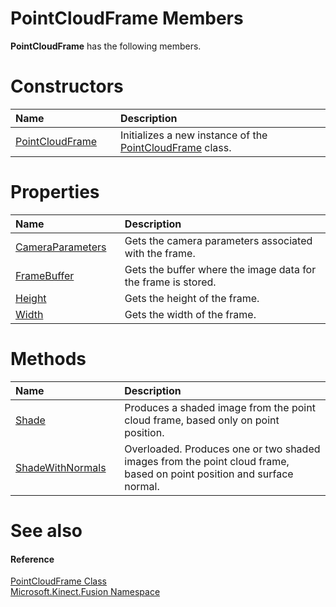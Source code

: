 PointCloudFrame Members  
=======================  

**PointCloudFrame** has the following members.  

<span id="publicconstructorsSection"></span>

Constructors  
============  

<table>
<colgroup>
<col width="30%" />
<col width="60%" />
</colgroup>
<thead>
<tr class="header">
<th align="left">Name</th>
<th align="left">Description</th>
</tr>
</thead>
<tbody>
<tr class="odd">
<td align="left"><a href="Constructor.md">PointCloudFrame</a></td>
<td align="left">Initializes a new instance of the <a href="../PointCloudFrame_Class.md">PointCloudFrame</a> class.</td>
</tr>
</tbody>
</table>

<span id="publicpropertiesSection"></span>

Properties  
==========  

<table>
<colgroup>
<col width="30%" />
<col width="60%" />
</colgroup>
<thead>
<tr class="header">
<th align="left">Name</th>
<th align="left">Description</th>
</tr>
</thead>
<tbody>
<tr class="odd">
<td align="left"><a href="Properties/CameraParameters_Property.md">CameraParameters</a></td>
<td align="left">Gets the camera parameters associated with the frame.</td>
</tr>
<tr class="even">
<td align="left"><a href="Properties/FrameBuffer_Property.md">FrameBuffer</a></td>
<td align="left">Gets the buffer where the image data for the frame is stored.</td>
</tr>
<tr class="odd">
<td align="left"><a href="Properties/Height_Property.md">Height</a></td>
<td align="left">Gets the height of the frame.</td>
</tr>
<tr class="even">
<td align="left"><a href="Properties/Width_Property.md">Width</a></td>
<td align="left">Gets the width of the frame.</td>
</tr>
</tbody>
</table>

<span id="publicmethodsSection"></span>

Methods  
=======  

<table>
<colgroup>
<col width="30%" />
<col width="60%" />
</colgroup>
<thead>
<tr class="header">
<th align="left">Name</th>
<th align="left">Description</th>
</tr>
</thead>
<tbody>
<tr class="odd">
<td align="left"><a href="Methods/Shade_Method.md">Shade</a></td>
<td align="left">Produces a shaded image from the point cloud frame, based only on point position.</td>
</tr>
<tr class="even">
<td align="left"><a href="Methods/ShadeWithNormals_Method.md">ShadeWithNormals</a></td>
<td align="left">Overloaded. Produces one or two shaded images from the point cloud frame, based on point position and surface normal.</td>
</tr>
</tbody>
</table>

<span id="ID4EK"></span>

See also  
========  

<span id="ID4EM"></span>
#### Reference  

[PointCloudFrame Class](../PointCloudFrame_Class.md)  
 [Microsoft.Kinect.Fusion Namespace](../../Kinect.Fusion.md)  



<!--Please do not edit the data in the comment block below.-->
<!--
TOCTitle : PointCloudFrame Members
RLTitle : PointCloudFrame Members
KeywordF : Microsoft.Kinect.Fusion.PointCloudFrame
KeywordF : PointCloudFrame
KeywordK : PointCloudFrame class
KeywordK : PointCloudFrame class, all members
KeywordK : Microsoft.Kinect.Fusion.PointCloudFrame class
HelpPriority : 1
KeywordA : AllMembers.T:Microsoft.Kinect.Fusion.PointCloudFrame
AssetID : AllMembers.T:Microsoft.Kinect.Fusion.PointCloudFrame
Locale : en-us
CommunityContent : 1
TargetOS : Windows
TopicType : kbSyntax
DocSet : K4Wv2
ProjType : K4Wv2Proj
Technology : Kinect for Windows
Product : Kinect for Windows SDK v2
productversion : 20
-->
